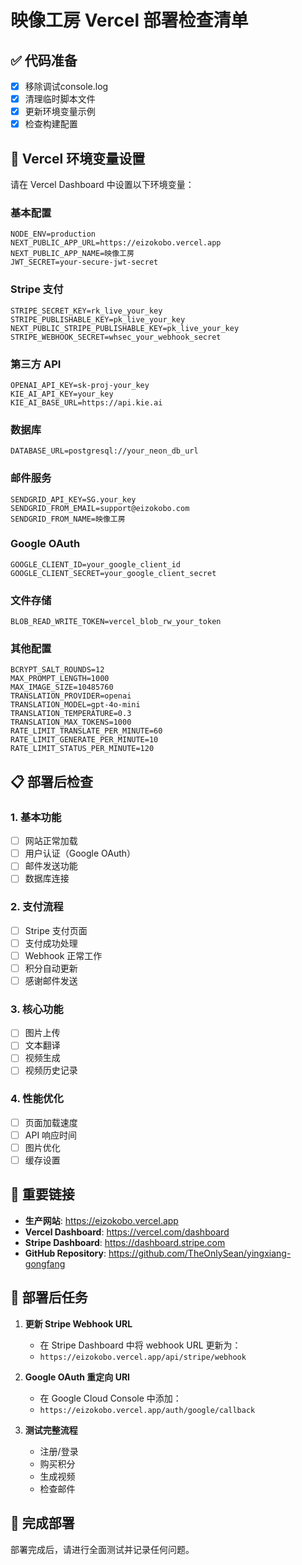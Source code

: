# 映像工房 Vercel 部署检查清单

## ✅ 代码准备
- [x] 移除调试console.log
- [x] 清理临时脚本文件
- [x] 更新环境变量示例
- [x] 检查构建配置

## 🔧 Vercel 环境变量设置

请在 Vercel Dashboard 中设置以下环境变量：

### 基本配置
```
NODE_ENV=production
NEXT_PUBLIC_APP_URL=https://eizokobo.vercel.app
NEXT_PUBLIC_APP_NAME=映像工房
JWT_SECRET=your-secure-jwt-secret
```

### Stripe 支付
```
STRIPE_SECRET_KEY=rk_live_your_key
STRIPE_PUBLISHABLE_KEY=pk_live_your_key
NEXT_PUBLIC_STRIPE_PUBLISHABLE_KEY=pk_live_your_key
STRIPE_WEBHOOK_SECRET=whsec_your_webhook_secret
```

### 第三方 API
```
OPENAI_API_KEY=sk-proj-your_key
KIE_AI_API_KEY=your_key
KIE_AI_BASE_URL=https://api.kie.ai
```

### 数据库
```
DATABASE_URL=postgresql://your_neon_db_url
```

### 邮件服务
```
SENDGRID_API_KEY=SG.your_key
SENDGRID_FROM_EMAIL=support@eizokobo.com
SENDGRID_FROM_NAME=映像工房
```

### Google OAuth
```
GOOGLE_CLIENT_ID=your_google_client_id
GOOGLE_CLIENT_SECRET=your_google_client_secret
```

### 文件存储
```
BLOB_READ_WRITE_TOKEN=vercel_blob_rw_your_token
```

### 其他配置
```
BCRYPT_SALT_ROUNDS=12
MAX_PROMPT_LENGTH=1000
MAX_IMAGE_SIZE=10485760
TRANSLATION_PROVIDER=openai
TRANSLATION_MODEL=gpt-4o-mini
TRANSLATION_TEMPERATURE=0.3
TRANSLATION_MAX_TOKENS=1000
RATE_LIMIT_TRANSLATE_PER_MINUTE=60
RATE_LIMIT_GENERATE_PER_MINUTE=10
RATE_LIMIT_STATUS_PER_MINUTE=120
```

## 📋 部署后检查

### 1. 基本功能
- [ ] 网站正常加载
- [ ] 用户认证（Google OAuth）
- [ ] 邮件发送功能
- [ ] 数据库连接

### 2. 支付流程
- [ ] Stripe 支付页面
- [ ] 支付成功处理
- [ ] Webhook 正常工作
- [ ] 积分自动更新
- [ ] 感谢邮件发送

### 3. 核心功能
- [ ] 图片上传
- [ ] 文本翻译
- [ ] 视频生成
- [ ] 视频历史记录

### 4. 性能优化
- [ ] 页面加载速度
- [ ] API 响应时间
- [ ] 图片优化
- [ ] 缓存设置

## 🔗 重要链接

- **生产网站**: https://eizokobo.vercel.app
- **Vercel Dashboard**: https://vercel.com/dashboard
- **Stripe Dashboard**: https://dashboard.stripe.com
- **GitHub Repository**: https://github.com/TheOnlySean/yingxiang-gongfang

## 📝 部署后任务

1. **更新 Stripe Webhook URL**
   - 在 Stripe Dashboard 中将 webhook URL 更新为：
   - `https://eizokobo.vercel.app/api/stripe/webhook`

2. **Google OAuth 重定向 URI**
   - 在 Google Cloud Console 中添加：
   - `https://eizokobo.vercel.app/auth/google/callback`

3. **测试完整流程**
   - 注册/登录
   - 购买积分
   - 生成视频
   - 检查邮件

## 🚀 完成部署

部署完成后，请进行全面测试并记录任何问题。 